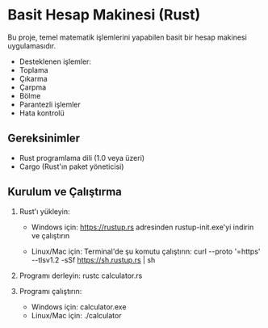 # Basit Hesap Makinesi (Rust)

Bu proje, temel matematik işlemlerini yapabilen basit bir hesap makinesi uygulamasıdır.

- Desteklenen işlemler:
- Toplama
- Çıkarma
- Çarpma
- Bölme
- Parantezli işlemler
- Hata kontrolü

## Gereksinimler

- Rust programlama dili (1.0 veya üzeri)
- Cargo (Rust'ın paket yöneticisi)

## Kurulum ve Çalıştırma

1. Rust'ı yükleyin:
   - Windows için: https://rustup.rs adresinden rustup-init.exe'yi indirin ve çalıştırın

   - Linux/Mac için: Terminal'de şu komutu çalıştırın:
     curl --proto '=https' --tlsv1.2 -sSf https://sh.rustup.rs | sh

2. Programı derleyin:
   rustc calculator.rs
   
3. Programı çalıştırın:
   - Windows için: calculator.exe
   - Linux/Mac için: ./calculator

